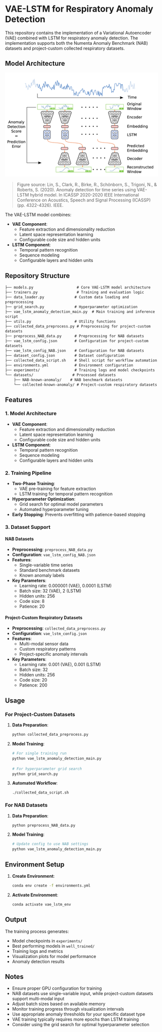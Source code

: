 # VAE-LSTM for Respiratory Anomaly Detection

This repository contains the implementation of a Variational Autoencoder (VAE) combined with LSTM for respiratory anomaly detection. The implementation supports both the Numenta Anomaly Benchmark (NAB) datasets and project-custom collected respiratory datasets.

## Model Architecture

![VAE-LSTM Model Structure](../assets/vae_lstm_structure.png)

> Figure source: Lin, S., Clark, R., Birke, R., Schönborn, S., Trigoni, N., & Roberts, S. (2020). Anomaly detection for time series using VAE-LSTM hybrid model. In ICASSP 2020-2020 IEEE International Conference on Acoustics, Speech and Signal Processing (ICASSP) (pp. 4322-4326). IEEE.

The VAE-LSTM model combines:
- **VAE Component**:
  - Feature extraction and dimensionality reduction
  - Latent space representation learning
  - Configurable code size and hidden units
- **LSTM Component**:
  - Temporal pattern recognition
  - Sequence modeling
  - Configurable layers and hidden units

## Repository Structure

```
├── models.py                    # Core VAE-LSTM model architecture
├── trainers.py                  # Training and evaluation logic
├── data_loader.py              # Custom data loading and preprocessing
├── grid_search.py              # Hyperparameter optimization
├── vae_lstm_anomaly_detection_main.py  # Main training and inference script
├── utils.py                    # Utility functions
├── collected_data_preprocess.py # Preprocessing for project-custom datasets
├── preprocess_NAB_data.py      # Preprocessing for NAB datasets
├── vae_lstm_config.json        # Configuration for project-custom datasets
├── vae_lstm_config_NAB.json    # Configuration for NAB datasets
├── dataset_config.json         # Dataset configuration
├── collected_data_script.sh    # Shell script for workflow automation
├── environments.yml            # Environment configuration
├── experiments/                # Training logs and model checkpoints
└── datasets/                  # Processed datasets
    ├── NAB-known-anomaly/    # NAB benchmark datasets
    └── collected-known-anomaly/ # Project-custom respiratory datasets
```

## Features

### 1. Model Architecture
- **VAE Component**:
  - Feature extraction and dimensionality reduction
  - Latent space representation learning
  - Configurable code size and hidden units
- **LSTM Component**:
  - Temporal pattern recognition
  - Sequence modeling
  - Configurable layers and hidden units

### 2. Training Pipeline
- **Two-Phase Training**:
  - VAE pre-training for feature extraction
  - LSTM training for temporal pattern recognition
- **Hyperparameter Optimization**:
  - Grid search for optimal model parameters
  - Automated hyperparameter tuning
- **Early Stopping**: Prevents overfitting with patience-based stopping

### 3. Dataset Support

#### NAB Datasets
- **Preprocessing**: `preprocess_NAB_data.py`
- **Configuration**: `vae_lstm_config_NAB.json`
- **Features**:
  - Single-variable time series
  - Standard benchmark datasets
  - Known anomaly labels
- **Key Parameters**:
  - Learning rate: 0.000001 (VAE), 0.0001 (LSTM)
  - Batch size: 32 (VAE), 2 (LSTM)
  - Hidden units: 256
  - Code size: 8
  - Patience: 20

#### Project-Custom Respiratory Datasets
- **Preprocessing**: `collected_data_preprocess.py`
- **Configuration**: `vae_lstm_config.json`
- **Features**:
  - Multi-modal sensor data
  - Custom respiratory patterns
  - Project-specific anomaly intervals
- **Key Parameters**:
  - Learning rate: 0.001 (VAE), 0.001 (LSTM)
  - Batch size: 32
  - Hidden units: 256
  - Code size: 20
  - Patience: 200

## Usage

### For Project-Custom Datasets

1. **Data Preparation**:
   ```bash
   python collected_data_preprocess.py
   ```

2. **Model Training**:
   ```bash
   # For single training run
   python vae_lstm_anomaly_detection_main.py

   # For hyperparameter grid search
   python grid_search.py
   ```

3. **Automated Workflow**:
   ```bash
   ./collected_data_script.sh
   ```

### For NAB Datasets

1. **Data Preparation**:
   ```bash
   python preprocess_NAB_data.py
   ```

2. **Model Training**:
   ```bash
   # Update config to use NAB settings
   python vae_lstm_anomaly_detection_main.py
   ```

## Environment Setup

1. **Create Environment**:
   ```bash
   conda env create -f environments.yml
   ```

2. **Activate Environment**:
   ```bash
   conda activate vae_lstm_env
   ```

## Output

The training process generates:
- Model checkpoints in `experiments/`
- Best performing models in `well_trained/`
- Training logs and metrics
- Visualization plots for model performance
- Anomaly detection results

## Notes

- Ensure proper GPU configuration for training
- NAB datasets use single-variable input, while project-custom datasets support multi-modal input
- Adjust batch sizes based on available memory
- Monitor training progress through visualization intervals
- Use appropriate anomaly thresholds for your specific dataset type
- VAE training typically requires more epochs than LSTM training
- Consider using the grid search for optimal hyperparameter selection
